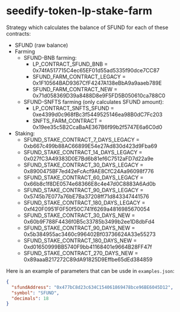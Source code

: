 # seedify-token-lp-stake-farm

Strategy which calculates the balance of SFUND for each of these contracts:

- SFUND (raw balance)
- Farming
  - SFUND-BNB farming:
    - LP_CONTRACT_SFUND_BNB = 0x74fA517715C4ec65EF01d55ad5335f90dce7CC87
    - SFUND_FARM_CONTRACT_LEGACY = 0x1F10564BAD9367CfF4247A138eBbA9a9aaeb789E
    - SFUND_FARM_CONTRACT_NEW = 0x71d058369D39a8488D8e9F5FD5B050610ca788C0
  - SFUND-SNFTS farming (only calculates SFUND amount):
    - LP_CONTRACT_SNFTS_SFUND = 0xe4399d0c968fBc3f5449525146ea98B0dC7Fc203
    - SNFTS_FARM_CONTRACT = 0x19ee35c5B2CcaBaAE367B6f99b2f5747E6a6C0d0
- Staking:
  - SFUND_STAKE_CONTRACT_7_DAYS_LEGACY = 0xb667c499b88AC66899E54e27Ad830d423d9Fba69
  - SFUND_STAKE_CONTRACT_14_DAYS_LEGACY = 0x027fC3A49383D0E7Bd6b81ef6C7512aFD7d22a9e
  - SFUND_STAKE_CONTRACT_30_DAYS_LEGACY = 0x8900475BF7ed42eFcAcf9AE8CfC24Aa96098f776
  - SFUND_STAKE_CONTRACT_60_DAYS_LEGACY = 0x66b8c1f8DE0574e68366E8c4e47d0C8883A6Ad0b
  - SFUND_STAKE_CONTRACT_90_DAYS_LEGACY = 0x5745b7E077a76bE7Ba37208ff71d843347441576
  - SFUND_STAKE_CONTRACT_180_DAYS_LEGACY = 0xf420F0951F0F50f50C741f6269a4816985670054
  - SFUND_STAKE_CONTRACT_30_DAYS_NEW = 0x60b9F788F4436f0B5c33785b3499b2ee1D8dbFd4
  - SFUND_STAKE_CONTRACT_90_DAYS_NEW = 0x5b384955ac3460c996402Bf03736624A33e55273
  - SFUND_STAKE_CONTRACT_180_DAYS_NEW = 0xd01650999BB5740F9bb41168401e9664B28FF47f
  - SFUND_STAKE_CONTRACT_270_DAYS_NEW = 0x89aaaB217272C89dA91825D9Effbe65dEd384859

Here is an example of parameters that can be usde in `examples.json`:

```json
{
  "sfundAddress": "0x477bC8d23c634C154061869478bce96BE6045D12",
  "symbol": "SFUND",
  "decimals": 18
}
```
